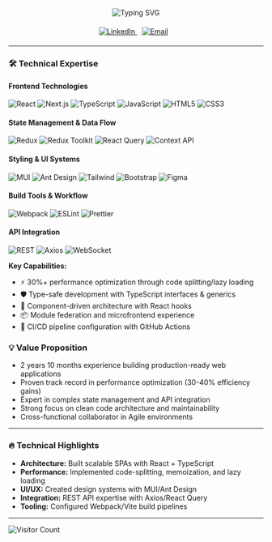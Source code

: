 <div align="center">
  <img src="https://readme-typing-svg.demolab.com?font=Fira+Code&weight=600&size=26&duration=2000&pause=500&color=22D3EE&center=true&vCenter=true&width=620&lines=Hi+there+%F0%9F%91%8B%2C+I'm+Sachin;Frontend+Developer+%7C+React.js+Specialist;TypeScript+%7C+Next.js" alt="Typing SVG" />
  
  <div style="margin: 20px 0;">
    <a href="https://linkedin.com/in/kushsachin" target="_blank">
      <img src="https://img.shields.io/badge/-LinkedIn-0077B5?style=for-the-badge&logo=linkedin&logoColor=white" alt="LinkedIn"/>
    </a>
    <a href="mailto:usachin017@gmail.com" target="_blank" style="margin: 0 10px;">
      <img src="https://img.shields.io/badge/-Email-D14836?style=for-the-badge&logo=gmail&logoColor=white" alt="Email"/>
    </a>
  </div>
</div>

---
### 🛠 **Technical Expertise**

#### **Frontend Technologies**
![React](https://img.shields.io/badge/React-61DAFB?style=flat&logo=react&logoColor=black)
![Next.js](https://img.shields.io/badge/Next.js-000000?style=flat&logo=nextdotjs&logoColor=white)
![TypeScript](https://img.shields.io/badge/TypeScript-3178C6?style=flat&logo=typescript&logoColor=white)
![JavaScript](https://img.shields.io/badge/JavaScript-F7DF1E?style=flat&logo=javascript&logoColor=black)
![HTML5](https://img.shields.io/badge/HTML5-E34F26?style=flat&logo=html5&logoColor=white)
![CSS3](https://img.shields.io/badge/CSS3-1572B6?style=flat&logo=css3&logoColor=white)

#### **State Management & Data Flow**
![Redux](https://img.shields.io/badge/Redux-764ABC?style=flat&logo=redux&logoColor=white)
![Redux Toolkit](https://img.shields.io/badge/Redux_Toolkit-764ABC?style=flat&logo=redux&logoColor=white)
![React Query](https://img.shields.io/badge/React_Query-FF4154?style=flat&logo=reactquery&logoColor=white)
![Context API](https://img.shields.io/badge/Context_API-61DAFB?style=flat&logo=react&logoColor=black)

#### **Styling & UI Systems**
![MUI](https://img.shields.io/badge/Material_UI-007FFF?style=flat&logo=mui&logoColor=white)
![Ant Design](https://img.shields.io/badge/Ant_Design-0170FE?style=flat&logo=antdesign&logoColor=white)
![Tailwind](https://img.shields.io/badge/Tailwind_CSS-06B6D4?style=flat&logo=tailwindcss&logoColor=white)
![Bootstrap](https://img.shields.io/badge/Bootstrap-7952B3?style=flat&logo=bootstrap&logoColor=white)
![Figma](https://img.shields.io/badge/Figma-F24E1E?style=flat&logo=figma&logoColor=white)

#### **Build Tools & Workflow**
![Webpack](https://img.shields.io/badge/Webpack-8DD6F9?style=flat&logo=webpack&logoColor=black)
![ESLint](https://img.shields.io/badge/ESLint-4B32C3?style=flat&logo=eslint&logoColor=white)
![Prettier](https://img.shields.io/badge/Prettier-F7B93E?style=flat&logo=prettier&logoColor=black)

#### **API Integration**
![REST](https://img.shields.io/badge/REST_API-FF6F61?style=flat&logo=rest&logoColor=white)
![Axios](https://img.shields.io/badge/Axios-5A29E4?style=flat&logo=axios&logoColor=white)
![WebSocket](https://img.shields.io/badge/WebSocket-010101?style=flat&logo=websocket&logoColor=white)

**Key Capabilities:**
- ⚡ 30%+ performance optimization through code splitting/lazy loading
- 🛡️ Type-safe development with TypeScript interfaces & generics
- 🎯 Component-driven architecture with React hooks
- 📦 Module federation and microfrontend experience
- 🔄 CI/CD pipeline configuration with GitHub Actions

### 💡 **Value Proposition**

- 2 years 10 months experience building production-ready web applications
- Proven track record in performance optimization (30-40% efficiency gains)
- Expert in complex state management and API integration
- Strong focus on clean code architecture and maintainability
- Cross-functional collaborator in Agile environments

---

### 🔥 **Technical Highlights**

- **Architecture:** Built scalable SPAs with React + TypeScript
- **Performance:** Implemented code-splitting, memoization, and lazy loading
- **UI/UX:** Created design systems with MUI/Ant Design
- **Integration:** REST API expertise with Axios/React Query
- **Tooling:** Configured Webpack/Vite build pipelines

---

![Visitor Count](https://komarev.com/ghpvc/?username=yourusername&label=Profile+Views&color=blueviolet&style=flat)
